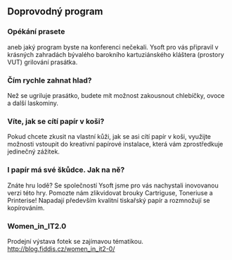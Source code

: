 Doprovodný program
------------------
### Opékání prasete
aneb jaký program byste na konferenci nečekali.
Ysoft pro vás připravil v krásných zahradách bývalého barokního kartuziánského kláštera (prostory VUT) grilování prasátka.

### Čím rychle zahnat hlad?
Než se ugriluje prasátko, budete mít možnost zakousnout chlebíčky, ovoce a další laskominy.

### Víte, jak se cítí papír v koši?
Pokud chcete zkusit na vlastní kůži, jak se asi cítí papír v koši, využijte možnosti vstoupit do kreativní papírové instalace, která vám zprostředkuje jedinečný zážitek.

### I papír má své škůdce. Jak na ně?
Znáte hru lodě? Se společností Ysoft jsme pro vás nachystali inovovanou verzi této hry. Pomozte nám zlikvidovat brouky Cartriguse, Toneriuse a Printerise! Napadají především kvalitní tiskařský papír a rozmnožují se kopírováním.

### Women_in_IT2.0
Prodejní výstava fotek se zajímavou tématikou.  
<http://blog.fiddis.cz/women_in_it2-0/>
